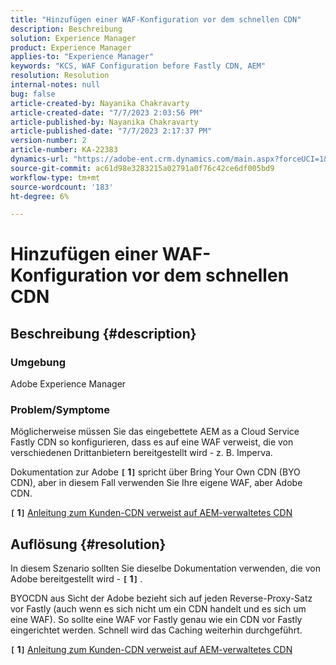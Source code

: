 ```yaml
---
title: "Hinzufügen einer WAF-Konfiguration vor dem schnellen CDN"
description: Beschreibung
solution: Experience Manager
product: Experience Manager
applies-to: "Experience Manager"
keywords: "KCS, WAF Configuration before Fastly CDN, AEM"
resolution: Resolution
internal-notes: null
bug: false
article-created-by: Nayanika Chakravarty
article-created-date: "7/7/2023 2:03:56 PM"
article-published-by: Nayanika Chakravarty
article-published-date: "7/7/2023 2:17:37 PM"
version-number: 2
article-number: KA-22383
dynamics-url: "https://adobe-ent.crm.dynamics.com/main.aspx?forceUCI=1&pagetype=entityrecord&etn=knowledgearticle&id=0c3b2f16-cf1c-ee11-8f6e-6045bd006ce9"
source-git-commit: ac61d98e3283215a02791a0f76c42ce6df005bd9
workflow-type: tm+mt
source-wordcount: '183'
ht-degree: 6%

---
```


# Hinzufügen einer WAF-Konfiguration vor dem schnellen CDN

## Beschreibung {#description}


### Umgebung

Adobe Experience Manager

### Problem/Symptome

Möglicherweise müssen Sie das eingebettete AEM as a Cloud Service Fastly CDN so konfigurieren, dass es auf eine WAF verweist, die von verschiedenen Drittanbietern bereitgestellt wird - z. B. Imperva.

Dokumentation zur Adobe <b>`[` 1`]` </b> spricht über Bring Your Own CDN (BYO CDN), aber in diesem Fall verwenden Sie Ihre eigene WAF, aber Adobe CDN.

<b>`[` 1`]` </b> [Anleitung zum Kunden-CDN verweist auf AEM-verwaltetes CDN](https://experienceleague.adobe.com/docs/experience-manager-cloud-service/content/implementing/content-delivery/cdn.html#point-to-point-CDN)


## Auflösung {#resolution}


In diesem Szenario sollten Sie dieselbe Dokumentation verwenden, die von Adobe bereitgestellt wird - <b>`[` 1`]` </b>.

BYOCDN aus Sicht der Adobe bezieht sich auf jeden Reverse-Proxy-Satz vor Fastly (auch wenn es sich nicht um ein CDN handelt und es sich um eine WAF). So sollte eine WAF vor Fastly genau wie ein CDN vor Fastly eingerichtet werden. Schnell wird das Caching weiterhin durchgeführt.

<b>`[` 1`]` </b> [Anleitung zum Kunden-CDN verweist auf AEM-verwaltetes CDN](https://experienceleague.adobe.com/docs/experience-manager-cloud-service/content/implementing/content-delivery/cdn.html#point-to-point-CDN)
